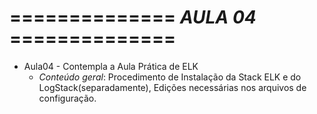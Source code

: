 # ============== *AULA 04* ==============

- Aula04 - Contempla a Aula Prática de ELK
  - *Conteúdo geral*: Procedimento de Instalação da Stack ELK e do LogStack(separadamente), Edições necessárias nos arquivos de configuração.
